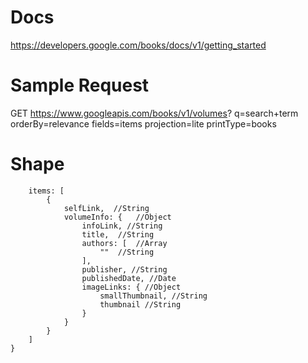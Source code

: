 # Docs
https://developers.google.com/books/docs/v1/getting_started

# Sample Request
GET https://www.googleapis.com/books/v1/volumes?
q=search+term
orderBy=relevance
fields=items
projection=lite
printType=books

# Shape
```{
    items: [
        {
            selfLink,  //String
            volumeInfo: {   //Object
                infoLink, //String
                title,  //String
                authors: [  //Array
                    ""  //String
                ],
                publisher, //String
                publishedDate, //Date
                imageLinks: { //Object
                    smallThumbnail, //String
                    thumbnail //String
                }
            }
        }
    ]
}
